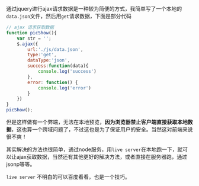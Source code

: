 通过jquery进行ajax请求数据是一种较为简便的方式，我简单写了一个本地的`data.json`文件，然后用`get`请求数据，下面是部分代码

```js
// ajax 请求获取数据
function picShow(){
    var str = '';
    $.ajax({
        url:'./js/data.json',
        type:'get',
        dataType:'json',
        success:function(data){
            console.log('success')
        },
        error: function() {
            console.log('error')
        }
    })
}
picShow();
```

但是这样做有一个弊端，无法在本地预览，**因为浏览器禁止客户端直接获取本地数据**，这也算一个跨域问题了，不过这也是为了保证用户的安全。当然这对前端来说很不爽！

其实解决的方法也很简单，通过node服务，用`live server`在本地跑一下，就可以让ajax获取数据，当然还有其他更好的解决方法，或者直接在服务器跑，通过jsonp等等。

`live server` 不明白的可以百度看看，也是一个技巧。
